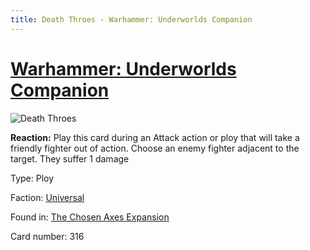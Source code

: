 ```yaml
---
title: Death Throes - Warhammer: Underworlds Companion
---
```


# [Warhammer: Underworlds Companion](https://guidokessels.github.io/wh-underworlds)

  

![Death Throes](https://warhammerunderworlds.com/wp-content/uploads/sites/6/2018/02/316_ENG.png)

<b>Reaction:</b> Play this card during an Attack action or ploy that will take a friendly fighter out of action. Choose an enemy fighter adjacent to the target. They suffer 1 damage

Type: Ploy

Faction: [Universal](https://guidokessels.github.io/wh-underworlds/factions/universal)

Found in: [The Chosen Axes Expansion](https://guidokessels.github.io/wh-underworlds/locations/the-chosen-axes-expansion)

Card number: 316

